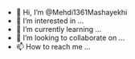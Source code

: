 - 👋 Hi, I’m @Mehdi1361Mashayekhi
- 👀 I’m interested in ...
- 🌱 I’m currently learning ...
- 💞️ I’m looking to collaborate on ...
- 📫 How to reach me ...

<!---
Mehdi1361Mashayekhi/Mehdi1361Mashayekhi is a ✨ special ✨ repository because its `README.md` (this file) appears on your GitHub profile.
You can click the Preview link to take a look at your changes.
--->
